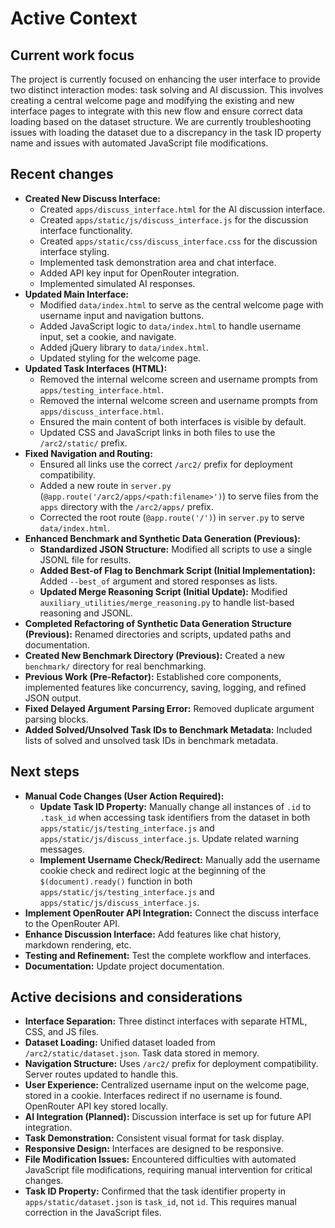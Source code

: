 # Active Context
## Current work focus

The project is currently focused on enhancing the user interface to provide two distinct interaction modes: task solving and AI discussion. This involves creating a central welcome page and modifying the existing and new interface pages to integrate with this new flow and ensure correct data loading based on the dataset structure. We are currently troubleshooting issues with loading the dataset due to a discrepancy in the task ID property name and issues with automated JavaScript file modifications.

## Recent changes

*   **Created New Discuss Interface:**
    *   Created `apps/discuss_interface.html` for the AI discussion interface.
    *   Created `apps/static/js/discuss_interface.js` for the discussion interface functionality.
    *   Created `apps/static/css/discuss_interface.css` for the discussion interface styling.
    *   Implemented task demonstration area and chat interface.
    *   Added API key input for OpenRouter integration.
    *   Implemented simulated AI responses.
*   **Updated Main Interface:**
    *   Modified `data/index.html` to serve as the central welcome page with username input and navigation buttons.
    *   Added JavaScript logic to `data/index.html` to handle username input, set a cookie, and navigate.
    *   Added jQuery library to `data/index.html`.
    *   Updated styling for the welcome page.
*   **Updated Task Interfaces (HTML):**
    *   Removed the internal welcome screen and username prompts from `apps/testing_interface.html`.
    *   Removed the internal welcome screen and username prompts from `apps/discuss_interface.html`.
    *   Ensured the main content of both interfaces is visible by default.
    *   Updated CSS and JavaScript links in both files to use the `/arc2/static/` prefix.
*   **Fixed Navigation and Routing:**
    *   Ensured all links use the correct `/arc2/` prefix for deployment compatibility.
    *   Added a new route in `server.py` (`@app.route('/arc2/apps/<path:filename>')`) to serve files from the `apps` directory with the `/arc2/apps/` prefix.
    *   Corrected the root route (`@app.route('/')`) in `server.py` to serve `data/index.html`.
*   **Enhanced Benchmark and Synthetic Data Generation (Previous):**
    *   **Standardized JSON Structure:** Modified all scripts to use a single JSONL file for results.
    *   **Added Best-of Flag to Benchmark Script (Initial Implementation):** Added `--best_of` argument and stored responses as lists.
    *   **Updated Merge Reasoning Script (Initial Update):** Modified `auxiliary_utilities/merge_reasoning.py` to handle list-based reasoning and JSONL.
*   **Completed Refactoring of Synthetic Data Generation Structure (Previous):** Renamed directories and scripts, updated paths and documentation.
*   **Created New Benchmark Directory (Previous):** Created a new `benchmark/` directory for real benchmarking.
*   **Previous Work (Pre-Refactor):** Established core components, implemented features like concurrency, saving, logging, and refined JSON output.
*   **Fixed Delayed Argument Parsing Error:** Removed duplicate argument parsing blocks.
*   **Added Solved/Unsolved Task IDs to Benchmark Metadata:** Included lists of solved and unsolved task IDs in benchmark metadata.

## Next steps

*   **Manual Code Changes (User Action Required):**
    *   **Update Task ID Property:** Manually change all instances of `.id` to `.task_id` when accessing task identifiers from the dataset in both `apps/static/js/testing_interface.js` and `apps/static/js/discuss_interface.js`. Update related warning messages.
    *   **Implement Username Check/Redirect:** Manually add the username cookie check and redirect logic at the beginning of the `$(document).ready()` function in both `apps/static/js/testing_interface.js` and `apps/static/js/discuss_interface.js`.
*   **Implement OpenRouter API Integration:** Connect the discuss interface to the OpenRouter API.
*   **Enhance Discussion Interface:** Add features like chat history, markdown rendering, etc.
*   **Testing and Refinement:** Test the complete workflow and interfaces.
*   **Documentation:** Update project documentation.

## Active decisions and considerations

*   **Interface Separation:** Three distinct interfaces with separate HTML, CSS, and JS files.
*   **Dataset Loading:** Unified dataset loaded from `/arc2/static/dataset.json`. Task data stored in memory.
*   **Navigation Structure:** Uses `/arc2/` prefix for deployment compatibility. Server routes updated to handle this.
*   **User Experience:** Centralized username input on the welcome page, stored in a cookie. Interfaces redirect if no username is found. OpenRouter API key stored locally.
*   **AI Integration (Planned):** Discussion interface is set up for future API integration.
*   **Task Demonstration:** Consistent visual format for task display.
*   **Responsive Design:** Interfaces are designed to be responsive.
*   **File Modification Issues:** Encountered difficulties with automated JavaScript file modifications, requiring manual intervention for critical changes.
*   **Task ID Property:** Confirmed that the task identifier property in `apps/static/dataset.json` is `task_id`, not `id`. This requires manual correction in the JavaScript files.
